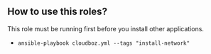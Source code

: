 ## How to use this roles?
This role must be running first before you install other applications.

- `ansible-playbook cloudboz.yml --tags "install-network"`